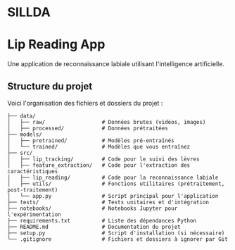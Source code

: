 # SILLDA

# Lip Reading App  

Une application de reconnaissance labiale utilisant l'intelligence artificielle.  

## Structure du projet  

Voici l'organisation des fichiers et dossiers du projet :  

```plaintext
├── data/
│   ├── raw/                  # Données brutes (vidéos, images)
│   ├── processed/            # Données prétraitées
├── models/
│   ├── pretrained/           # Modèles pré-entraînés
│   └── trained/              # Modèles que vous entraînez
├── src/
│   ├── lip_tracking/         # Code pour le suivi des lèvres
│   ├── feature_extraction/   # Code pour l'extraction des caractéristiques
│   ├── lip_reading/          # Code pour la reconnaissance labiale
│   ├── utils/                # Fonctions utilitaires (prétraitement, post-traitement)
│   └── app.py                # Script principal pour l'application
├── tests/                    # Tests unitaires et d'intégration
├── notebooks/                # Notebooks Jupyter pour l'expérimentation
├── requirements.txt          # Liste des dépendances Python
├── README.md                 # Documentation du projet
├── setup.py                  # Script d'installation (si nécessaire)
└── .gitignore                # Fichiers et dossiers à ignorer par Git
